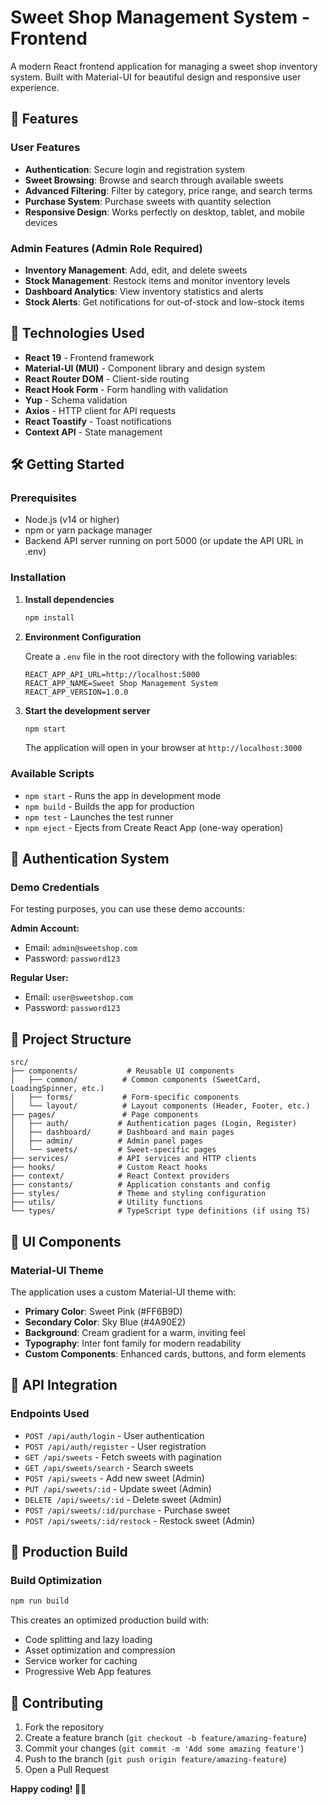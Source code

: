 # Sweet Shop Management System - Frontend

A modern React frontend application for managing a sweet shop inventory system. Built with Material-UI for beautiful design and responsive user experience.

## 🍬 Features

### User Features
- **Authentication**: Secure login and registration system
- **Sweet Browsing**: Browse and search through available sweets
- **Advanced Filtering**: Filter by category, price range, and search terms
- **Purchase System**: Purchase sweets with quantity selection
- **Responsive Design**: Works perfectly on desktop, tablet, and mobile devices

### Admin Features (Admin Role Required)
- **Inventory Management**: Add, edit, and delete sweets
- **Stock Management**: Restock items and monitor inventory levels
- **Dashboard Analytics**: View inventory statistics and alerts
- **Stock Alerts**: Get notifications for out-of-stock and low-stock items

## 🚀 Technologies Used

- **React 19** - Frontend framework
- **Material-UI (MUI)** - Component library and design system
- **React Router DOM** - Client-side routing
- **React Hook Form** - Form handling with validation
- **Yup** - Schema validation
- **Axios** - HTTP client for API requests
- **React Toastify** - Toast notifications
- **Context API** - State management

## 🛠️ Getting Started

### Prerequisites
- Node.js (v14 or higher)
- npm or yarn package manager
- Backend API server running on port 5000 (or update the API URL in .env)

### Installation

1. **Install dependencies**
   ```bash
   npm install
   ```

2. **Environment Configuration**
   
   Create a `.env` file in the root directory with the following variables:
   ```env
   REACT_APP_API_URL=http://localhost:5000
   REACT_APP_NAME=Sweet Shop Management System
   REACT_APP_VERSION=1.0.0
   ```

3. **Start the development server**
   ```bash
   npm start
   ```

   The application will open in your browser at `http://localhost:3000`

### Available Scripts

- `npm start` - Runs the app in development mode
- `npm build` - Builds the app for production
- `npm test` - Launches the test runner
- `npm eject` - Ejects from Create React App (one-way operation)

## 🔐 Authentication System

### Demo Credentials
For testing purposes, you can use these demo accounts:

**Admin Account:**
- Email: `admin@sweetshop.com`
- Password: `password123`

**Regular User:**
- Email: `user@sweetshop.com`
- Password: `password123`

## 📁 Project Structure

```
src/
├── components/           # Reusable UI components
│   ├── common/          # Common components (SweetCard, LoadingSpinner, etc.)
│   ├── forms/           # Form-specific components
│   └── layout/          # Layout components (Header, Footer, etc.)
├── pages/               # Page components
│   ├── auth/           # Authentication pages (Login, Register)
│   ├── dashboard/      # Dashboard and main pages
│   ├── admin/          # Admin panel pages
│   └── sweets/         # Sweet-specific pages
├── services/           # API services and HTTP clients
├── hooks/              # Custom React hooks
├── context/            # React Context providers
├── constants/          # Application constants and config
├── styles/             # Theme and styling configuration
├── utils/              # Utility functions
└── types/              # TypeScript type definitions (if using TS)
```

## 🎨 UI Components

### Material-UI Theme
The application uses a custom Material-UI theme with:
- **Primary Color**: Sweet Pink (#FF6B9D)
- **Secondary Color**: Sky Blue (#4A90E2)
- **Background**: Cream gradient for a warm, inviting feel
- **Typography**: Inter font family for modern readability
- **Custom Components**: Enhanced cards, buttons, and form elements

## 🔄 API Integration

### Endpoints Used
- `POST /api/auth/login` - User authentication
- `POST /api/auth/register` - User registration
- `GET /api/sweets` - Fetch sweets with pagination
- `GET /api/sweets/search` - Search sweets
- `POST /api/sweets` - Add new sweet (Admin)
- `PUT /api/sweets/:id` - Update sweet (Admin)
- `DELETE /api/sweets/:id` - Delete sweet (Admin)
- `POST /api/sweets/:id/purchase` - Purchase sweet
- `POST /api/sweets/:id/restock` - Restock sweet (Admin)

## 🚀 Production Build

### Build Optimization
```bash
npm run build
```

This creates an optimized production build with:
- Code splitting and lazy loading
- Asset optimization and compression
- Service worker for caching
- Progressive Web App features

## 🤝 Contributing

1. Fork the repository
2. Create a feature branch (`git checkout -b feature/amazing-feature`)
3. Commit your changes (`git commit -m 'Add some amazing feature'`)
4. Push to the branch (`git push origin feature/amazing-feature`)
5. Open a Pull Request

**Happy coding! 🍬✨**

